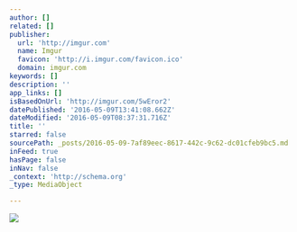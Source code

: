 ```yaml
---
author: []
related: []
publisher:
  url: 'http://imgur.com'
  name: Imgur
  favicon: 'http://i.imgur.com/favicon.ico'
  domain: imgur.com
keywords: []
description: ''
app_links: []
isBasedOnUrl: 'http://imgur.com/5wEror2'
datePublished: '2016-05-09T13:41:08.662Z'
dateModified: '2016-05-09T08:37:31.716Z'
title: ''
starred: false
sourcePath: _posts/2016-05-09-7af89eec-8617-442c-9c62-dc01cfeb9bc5.md
inFeed: true
hasPage: false
inNav: false
_context: 'http://schema.org'
_type: MediaObject

---
```

<article style=""><img src="http://imgur.com/5wEror2.png" /></article>